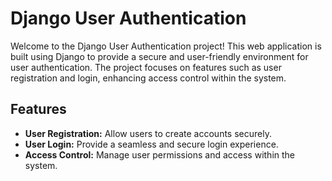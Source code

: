 # Django User Authentication

Welcome to the Django User Authentication project! This web application is built using Django to provide a secure and user-friendly environment for user authentication. The project focuses on features such as user registration and login, enhancing access control within the system.

## Features

- **User Registration:** Allow users to create accounts securely.
- **User Login:** Provide a seamless and secure login experience.
- **Access Control:** Manage user permissions and access within the system.
